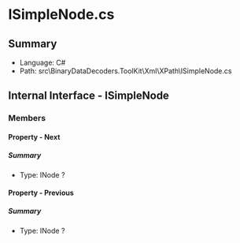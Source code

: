 ﻿# ISimpleNode.cs

## Summary

* Language: C#
* Path: src\BinaryDataDecoders.ToolKit\Xml\XPath\ISimpleNode.cs

## Internal Interface - ISimpleNode

### Members

#### Property - Next

##### Summary

 * Type: INode ? 

#### Property - Previous

##### Summary

 * Type: INode ? 

